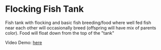 # Flocking Fish Tank

Fish tank with flocking and basic fish breeding/food where well fed fish near each other will occasionally breed (offspring will have mix of parents color). Food will float down from the top of the "tank"

Video Demo: [here](https://youtu.be/Rmf45EBND3A)
